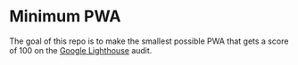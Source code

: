 Minimum PWA
===========

The goal of this repo is to make the smallest possible PWA that gets
a score of 100 on the [Google Lighthouse](https://developers.google.com/web/progressive-web-apps/checklist) audit.
